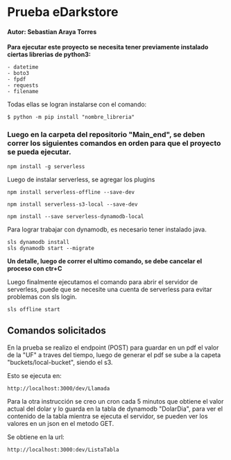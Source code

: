 # Prueba eDarkstore

#### Autor: Sebastian Araya Torres


**Para ejecutar este proyecto se necesita tener previamente instalado ciertas librerias de python3:**

    - datetime
    - boto3
    - fpdf
    - requests
    - filename

Todas ellas se logran instalarse con el comando: 
   
    $ python -m pip install "nombre_libreria"

### Luego en la carpeta del repositorio "Main_end", se deben correr los siguientes comandos en orden para que el proyecto se pueda ejecutar.


    npm install -g serverless 

Luego de instalar serverless, se agregar los plugins

    npm install serverless-offline --save-dev

    npm install serverless-s3-local --save-dev

    npm install --save serverless-dynamodb-local

Para lograr trabajar con dynamodb, es necesario tener instalado java.

    sls dynamodb install
    sls dynamodb start --migrate 

**Un detalle, luego de correr el ultimo comando, se debe cancelar el proceso con ctr+C**

Luego finalmente ejecutamos el comando para abrir el servidor de serverless, puede que se necesite una cuenta de serverless para evitar problemas con sls login.

    sls offline start

## Comandos solicitados

En la prueba se realizo el endpoint (POST) para guardar en un pdf el valor de la "UF" a traves del tiempo, luego de generar el pdf se sube a la capeta "buckets/local-bucket", siendo el s3.

Esto se ejecuta en:

    http://localhost:3000/dev/Llamada

Para la otra instrucción se creo un cron cada 5 minutos que obtiene el valor actual del dolar y lo guarda en la tabla de dynamodb "DolarDia", para ver el contenido de la tabla mientra se ejecuta el servidor, se pueden ver los valores en un json en el metodo GET.

Se obtiene en la url: 

    http://localhost:3000:dev/ListaTabla